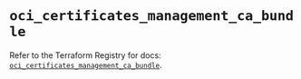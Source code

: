 # `oci_certificates_management_ca_bundle`

Refer to the Terraform Registry for docs: [`oci_certificates_management_ca_bundle`](https://registry.terraform.io/providers/oracle/oci/6.18.0/docs/resources/certificates_management_ca_bundle).
